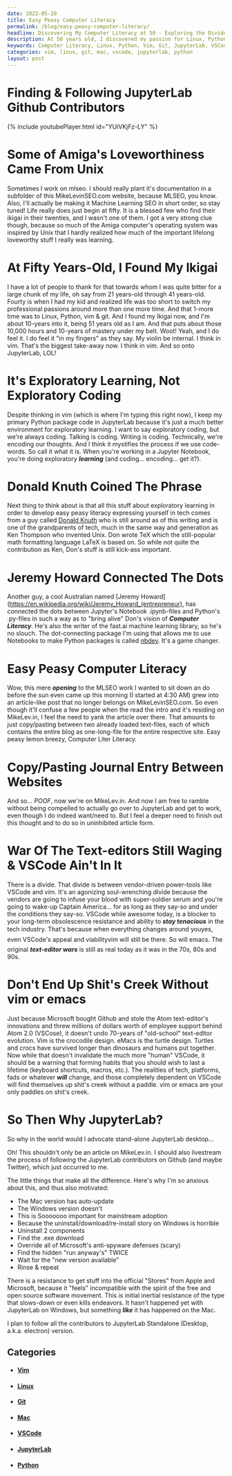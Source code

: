 ```yaml
---
date: 2022-05-20
title: Easy Peasy Computer Literacy
permalink: /blog/easy-peasy-computer-literacy/
headline: Discovering My Computer Literacy at 50 - Exploring the Divide Between VSCode and Vim
description: At 50 years old, I discovered my passion for Linux, Python, vim & git, and have been mastering it for 10 years. I use JupyterLab for learning, and am concerned about relying on vendor-driven power-tools like VSCode. To combat this, I'm following the JupyterLab contributors on Github and Twitter to ensure the Mac and Windows versions are up-to-date. Read my article to learn more about the divide between VSCode and
keywords: Computer Literacy, Linux, Python, Vim, Git, JupyterLab, VSCode, Jeremy Howard, Donald Knuth, .ipynb-files, .py-files, Copy/Paste, Article, Vendor-Driven Power-Tools, Mac, Windows, Auto-Update, Uninstall, Download, Re-Install
categories: vim, linux, git, mac, vscode, jupyterlab, python
layout: post
---
```


# Finding & Following JupyterLab Github Contributors

{% include youtubePlayer.html id="YUiVKjFz-LY" %}

# Some of Amiga's Loveworthiness Came From Unix

Sometimes I work on mlseo. I should really plant it's documentation in a
subfolder of this MikeLevinSEO.com website, because MLSEO, you know. Also, I'll
actually be making it Machine Learning SEO in short order, so stay tuned! Life
really does just begin at fifty. It is a blessed few who find their ikigai in
their twenties, and I wasn't one of them. I got a very strong clue though,
because so much of the Amiga computer's operating system was inspired by Unix
that I hardly realized how much of the important lifelong loveworthy stuff I
really was learning.

# At Fifty Years-Old, I Found My Ikigai

I have a lot of people to thank for that towards whom I was quite bitter for a
large chunk of my life, oh say from 21 years-old through 41 years-old. Fourty
is when I had my kid and realized life was too short to switch my professional
passions around more than one more time. And that 1-more time was to Linux,
Python, vim & git. And I found my Ikigai now, and I'm about 10-years into it,
being 51 years old as I am. And that puts about those 10,000 hours and 10-years
of mastery under my belt. Woot! Yeah, and I do feel it. I do feel it "in my
fingers" as they say. My violin be internal. I think in vim.  That's the
biggest take-away now. I think in vim. And so onto JupyterLab, LOL!

# It's Exploratory Learning, Not Exploratory Coding

Despite thinking in vim (which is where I'm typing this right now), I keep my
primary Python package code in JupyterLab because it's just a much better
environment for exploratory learning. I want to say exploratory coding, but
we're always coding. Talking is coding. Writing is coding. Technically, we're
encoding our thoughts. And I think it mystifies the process if we use
code-words. So call it what it is. When you're working in a Jupyter Notebook,
you're doing exploratory ***learning*** (and coding... encoding... get it?).

# Donald Knuth Coined The Phrase

Next thing to think about is that all this stuff about exploratory learning in
order to develop easy peasy literacy expressing yourself in tech comes from a
guy called [Donald Knuth](https://en.wikipedia.org/wiki/Donald_Knuth) who is
still around as of this writing and is one of the grandparents of tech, much in
the same way and generation as Ken Thompson who invented Unix. Don wrote TeX
which the still-popular math formatting language LaTeX is based on. So while
not quite the contribution as Ken, Don's stuff is still kick-ass important.

# Jeremy Howard Connected The Dots

Another guy, a cool Australian named [Jeremy
Howard](https://en.wikipedia.org/wiki/Jeremy_Howard_(entrepreneur), has
connected the dots between Jupyter's Notebook .ipynb-files and Python's
.py-files in such a way as to "bring alive" Don's vision of ***Computer
Literacy***. He's also the writer of the fast.ai machine learning library, so
he's no slouch. The dot-connecting package I'm using that allows me to use
Notebooks to make Python packages is called [nbdev](https://nbdev.fast.ai/).
It's a game changer.

# Easy Peasy Computer Literacy

Wow, this mere ***opening*** to the MLSEO work I wanted to sit down an do
before the sun even came up this morning (I started at 4:30 AM) grew into an
article-like post that no longer belongs on MikeLevinSEO.com. So even though
it'll confuse a few people when the read the intro and it's residing on
MikeLev.in, I feel the need to yank the article over there. That amounts to
just copy/pasting between two already loaded text-files, each of which contains
the entire blog as one-long-file for the entire respective site. Easy peasy
lemon breezy, Computer Liter Literacy.

# Copy/Pasting Journal Entry Between Websites

And so... *POOF*, now we're on MikeLev.in. And now I am free to ramble without
being compelled to actually go over to JupyterLab and get to work, even though
I do indeed want/need to. But I feel a deeper need to finish out this thought
and to do so in uninhibited article form.

# War Of The Text-editors Still Waging & VSCode Ain't In It

There is a divide. That divide is between vendor-driven power-tools like VSCode
and vim. It's an agonizing soul-wrenching divide because the vendors are going
to infuse your blood with super-soldier serum and you're going to wake-up
Captain America... for as long as they say-so and under the conditions they
say-so. VSCode while awesome today, is a blocker to your long-term obsolescence
resistance and ability to ***stay tenacious*** in the tech industry. That's
because when everything changes around you&#151;yes, even VSCode's appeal and
viability&#151;vim will still be there. So will emacs. The original
***text-editor wars*** is still as real today as it was in the 70s, 80s and
90s.

# Don't End Up Shit's Creek Without vim or emacs

Just because Microsoft bought Github and stole the Atom text-editor's
innovations and threw millions of dollars worth of employee support behind Atom
2.0 (VSCose), it doesn't undo 70-years of "old-school" text-editor evolution.
Vim is the crocodile design. eMacs is the turtle design. Turtles and crocs have
survived longer than dinosaurs and humans put together. Now while that doesn't
invalidate the much more "human" VSCode, it should be a warning that forming
habits that you should wish to last a lifetime (keyboard shortcuts, macros,
etc.). The realities of tech, platforms, fads or whatever ***will*** change,
and those completely dependent on VSCode will find themselves up shit's creek
without a paddle. vim or emacs are your only paddles on shit's creek.

# So Then Why JupyterLab?

So why in the world would I advocate stand-alone JupyterLab desktop...

Oh! This shouldn't only be an article on MikeLev.in. I should also livestream
the process of following the JupyterLab contributors on Github (and maybe
Twitter), which just occurred to me.

The little things that make all the difference. Here's why I'm so anxious about
this, and thus also motivated:

- The Mac version has auto-update
- The Windows version doesn't
- This is Sooooooo important for mainstream adoption
- Because the uninstall/download/re-install story on Windows is horrible
- Uninstall 2 components
- Find the .exe download
- Override all of Microsoft's anti-spyware defenses (scary)
- Find the hidden "run anyway's" TWICE
- Wait for the "new version available"
- Rinse & repeat

There is a resistance to get stuff into the official "Stores" from Apple and
Microsoft, because it "feels" incompatible with the spirit of the free and open
source software movement. This is initial inertial resistance of the type that
slows-down or even kills endeavors. It hasn't happened yet with JupyterLab on
Windows, but something ***like*** it has happened on the Mac.

I plan to follow all the contributors to JupyterLab Standalone (Desktop, a.k.a.
electron) version.


## Categories

<ul>
<li><h4><a href='/vim/'>Vim</a></h4></li>
<li><h4><a href='/linux/'>Linux</a></h4></li>
<li><h4><a href='/git/'>Git</a></h4></li>
<li><h4><a href='/mac/'>Mac</a></h4></li>
<li><h4><a href='/vscode/'>VSCode</a></h4></li>
<li><h4><a href='/jupyterlab/'>JupyterLab</a></h4></li>
<li><h4><a href='/python/'>Python</a></h4></li></ul>